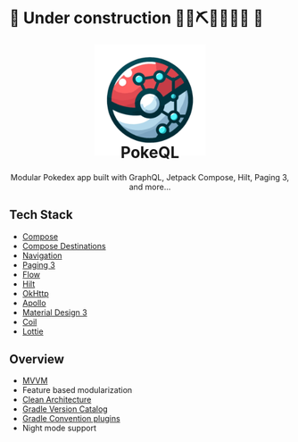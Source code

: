 # 🚧 Under construction 👷‍♀️⛏👷🔧️👷🔧 🚧

<p align="center"><img src="resources/logo.png" alt="PokeQL" width="200px"></p>
<h1 align="center" style="margin-top: -40px">PokeQL</h1>
<p align="center">  
Modular Pokedex app built with GraphQL, Jetpack Compose, Hilt, Paging 3, and more...
</p>

## Tech Stack

- [Compose](https://developer.android.com/jetpack/compose)
- [Compose Destinations](https://composedestinations.rafaelcosta.xyz/)
- [Navigation](https://developer.android.com/topic/libraries/architecture/navigation/)
- [Paging 3](https://developer.android.com/topic/libraries/architecture/paging/v3-overview)
- [Flow](https://developer.android.com/kotlin/flow)
- [Hilt](https://dagger.dev/hilt/)
- [OkHttp](https://square.github.io/okhttp/)
- [Apollo](https://www.apollographql.com/docs/kotlin/)
- [Material Design 3](https://developer.android.com/jetpack/compose/designsystems/material3)
- [Coil](https://coil-kt.github.io/coil/)
- [Lottie](https://airbnb.design/lottie/)

## Overview

- [MVVM](https://en.wikipedia.org/wiki/Model%E2%80%93view%E2%80%93viewmodel)
- Feature based modularization
- [Clean Architecture](https://blog.cleancoder.com/uncle-bob/2012/08/13/the-clean-architecture.html)
- [Gradle Version Catalog](https://docs.gradle.org/current/userguide/platforms.html#sub:version-catalog)
- [Gradle Convention plugins](https://docs.gradle.org/current/samples/sample_sharing_convention_plugins_with_build_logic.html)
- Night mode support


